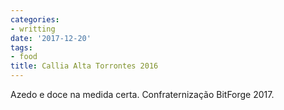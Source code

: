 ```yaml
---
categories:
- writting
date: '2017-12-20'
tags:
- food
title: Callia Alta Torrontes 2016
---
```


Azedo e doce na medida certa. Confraternização BitForge 2017.